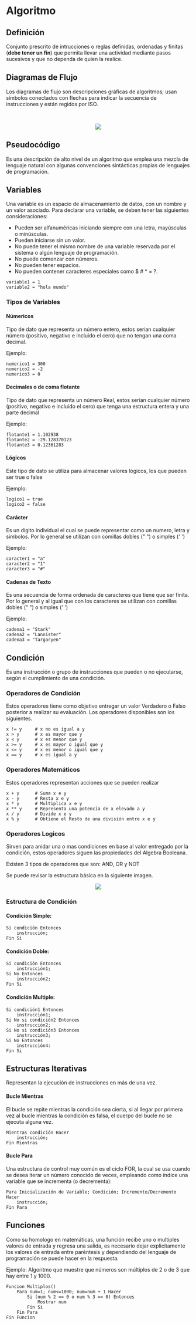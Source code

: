 # Algoritmo

## Definición

Conjunto prescrito de intrucciones o reglas definidas, ordenadas y finitas (**debe tener un fin**) que permita llevar una actividad mediante pasos sucesivos y que no dependa de quien la realice.

## Diagramas de Flujo

Los diagramas de flujo son descripciones gráficas de algoritmos; usan símbolos conectados con flechas para indicar la secuencia de instrucciones y están regidos por ISO.

<br>
<p align="center">
<img src="https://github.com/lgaetecl/Cap/blob/master/Algoritmos/img/AlgoritmoRaiz.png">
</p>

## Pseudocódigo

Es una descripción de alto nivel de un algoritmo que emplea una mezcla de lenguaje natural con algunas convenciones sintácticas propias de lenguajes de programación.

## Variables

Una variable es un espacio de almacenamiento de datos, con un nombre y un valor asociado. Para declarar una variable, se deben tener las siguientes consideraciones:

- Pueden ser alfanuméricas iniciando siempre con una letra, mayúsculas o minúsculas.
- Pueden iniciarse sin un valor.
- No puede tener el mismo nombre de una variable reservada por el sistema o algún lenguaje de programación.
- No puede comenzar con números.
- No pueden tener espacios.
- No pueden contener caracteres especiales como $ # * = ?.

```
variable1 = 1
variable2 = "hola mundo"
```

### Tipos de Variables

#### Númericos 

Tipo de dato que representa un número entero, estos serian cualquier número (positivo, negativo e incluido el cero) que no tengan una coma decimal.

Ejemplo:
```
numerico1 = 300
numerico2 = -2
numerico3 = 0
```

#### Decimales o de coma flotante

Tipo de dato que representa un número Real, estos serian cualquier número (positivo, negativo e incluido el cero) que tenga una estructura entera y una parte decimal

Ejemplo:
```
flotante1 = 1.102938
flotante2 = -29.128370123
flotante3 = 0.12361283
```

#### Lógicos

Este tipo de dato se utiliza para almacenar valores lógicos, los que pueden ser true o false

Ejemplo:
```
logico1 = true
logico2 = false
```

#### Carácter

Es un dígito individual el cual se puede representar como un numero, letra y simbolos. Por lo general se utilizan con comillas dobles (" ") o simples (' ')

Ejemplo:
```
caracter1 = "a"
caracter2 = "1"
caracter3 = "#"
```
#### Cadenas de Texto

Es una secuencia de forma ordenada de caracteres que tiene que ser finita. Por lo general y al igual que con los caracteres se utilizan con comillas dobles (" ") o simples (' ')

Ejemplo:
```
cadena1 = "Stark"
cadena2 = "Lannister"
cadena3 = "Targaryen"
```

## Condición

Es una instrucción o grupo de instrucciones que pueden o no ejecutarse, según el cumplimiento de una condición.

### Operadores de Condición 

Estos operadores tiene como objetivo entregar un valor Verdadero o Falso posterior a realizar su evaluación. Los operadores disponibles son los siguientes.

```
x != y     # x no es igual a y
x > y      # x es mayor que y
x < y      # x es menor que y
x >= y     # x es mayor o igual que y
x <= y     # x es menor o igual que y
x == y     # x es igual a y
```

### Operadores Matemáticos

Estos operadores representan acciones que se pueden realizar 

```
x + y      # Suma x e y
x - y      # Resta x e y
x * y      # Multiplica x e y
x ** y     # Representa una potencia de x elevado a y
x / y      # Divide x e y
x % y      # Obtiene el Resto de una división entre x e y
```

### Operadores Logicos

Sirven para anidar una o mas condiciones en base al valor entregado por la condición, estos operadores siguen las propiedades del Algebra Booleana.

Existen 3 tipos de operadores que son: AND, OR y NOT 

Se puede revisar la estructura básica en la siguiente imagen.

<p align="center">
<img src="https://unicrom.com/wp-content/uploads/algebra_booleana_1.gif">
</p>

### Estructura de Condición

#### Condición Simple:

```
Si condición Entonces
    instrucción;
Fin Si
```

#### Condición Doble:

```
Si condición Entonces
    instrucción1;
Si No Entonces
    instrucción2;
Fin Si
```

#### Condición Multiple:

```
Si condición1 Entonces
    instrucción1;
Si No si condición2 Entonces
    instrucción2;
Si No si condición3 Entonces
    instrucción3;
Si No Entonces
    instrucción4:
Fin Si
```

## Estructuras Iterativas

Representan la ejecución de instrucciones en más de una vez.

#### Bucle Mientras

El bucle se repite mientras la condición sea cierta, si al llegar por primera vez al bucle mientras la condición es falsa, el cuerpo del bucle no se ejecuta alguna vez.

``` 
Mientras condición Hacer
    instrucción;
Fin Mientras
```
#### Bucle Para

Una estructura de control muy común es el ciclo FOR, la cual se usa cuando se desea iterar un número conocido de veces, empleando como índice una variable que se incrementa (o decrementa):

```
Para Inicialización de Variable; Condición; Incremento/Decremento Hacer
    instrucción;
Fin Para
```

## Funciones

Como su homologo en matemáticas, una función recibe uno o multiples valores de entrada y regresa una salida, es necesario dejar explicitamente los valores de entrada entre paréntesis y dependiendo del lenguaje de programación se puede hacer en la respuesta.

Ejemplo: Algoritmo que muestre que números son múltiplos de 2 o de 3 que hay entre 1 y 1000.

```
Funcion Multiplos()
    Para num=1; num<=1000; num=num + 1 Hacer
        Si (num % 2 == 0 o num % 3 == 0) Entonces
            Mostrar num
        Fin Si
    Fin Para
Fin Funcion
```

